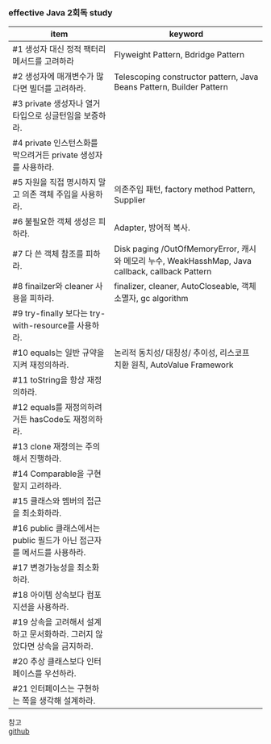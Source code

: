 ### effective Java 2회독 study


|item|keyword|
|------|---|
|#1 생성자 대신 정적 팩터리 메서드를 고려하라|Flyweight Pattern, Bdridge Pattern|
|#2 생성자에 매개변수가 많다면 빌더를 고려하라.|Telescoping constructor pattern, Java Beans Pattern, Builder Pattern |
|#3 private 생성자나 열거 타입으로 싱글턴임을 보증하라.||
|#4 private 인스턴스화를 막으려거든 private 생성자를 사용하라.||
|#5 자원을 직접 명시하지 말고 의존 객체 주입을 사용하라. | 의존주입 패턴, factory method Pattern, Supplier<T> |
|#6 불필요한 객체 생성은 피하라. | Adapter, 방어적 복사. |
|#7 다 쓴 객체 참조를 피하라. | Disk paging /OutOfMemoryError, 캐시와 메모리 누수, WeakHasshMap, Java callback, callback Pattern|
|#8 finailzer와 cleaner 사용을 피하라. | finalizer, cleaner, AutoCloseable, 객체 소멸자, gc algorithm |
|#9 try-finally 보다는 try-with-resource를 사용하라. ||
|#10 equals는 일반 규약을 지켜 재정의하라. | 논리적 동치성/ 대칭성/ 추이성, 리스코프 치환 원칙, AutoValue Framework |
|#11 toString을 항상 재정의하라. | |
|#12 equals를 재정의하려거든 hasCode도 재정의하라.||
|#13 clone 재정의는 주의해서 진행하라.||
|#14 Comparable을 구현할지 고려하라.||
|#15 클래스와 멤버의 접근을 최소화하라.||
|#16 public 클래스에서는 public 필드가 아닌 접근자를 메서드를 사용하라.||
|#17 변경가능성을 최소화 하라.||
|#18 아이템 상속보다 컴포지션을 사용하라.||
|#19 상속을 고려해서 설계하고 문서화하라. 그러지 않았다면 상속을 금지하라.| |
|#20 추상 클래스보다 인터페이스를 우선하라.||
|#21 인터페이스는 구현하는 쪽을 생각해 설계하라.||


참고 <Br>
[github](https://github.com/Meet-Coder-Study/book-effective-java/blob/main/README.md)

